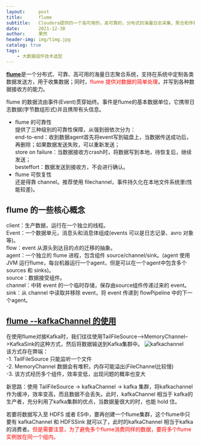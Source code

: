 ```yaml
---
layout:     post
title:      flume
subtitle:   Cloudera提供的一个高可用的，高可靠的，分布式的海量日志采集、聚合和传输的系统
date:       2021-12-30
author:     果然
header-img: img/timg.jpg
catalog: true
tags:
    - 大数据组件技术选型
---
```


[**flume**](https://www.cnblogs.com/qingyunzong/p/8994494.html)是一个分布式、可靠、高可用的海量日志聚合系统，支持在系统中定制各类数据发送方，用于收集数据；同时，<font color=red>flume 提供对数据的简单处理</font>，并写到各种数据接收方的能力。  

flume 的数据流由事件(Event)贯穿始终。事件是flume的基本数据单位，它携带日志数据(字节数组形式)并且携带有头信息。  

* flume 的可靠性  
提供了三种级别的可靠性保障，从强到弱依次分为：  
end-to-end：收到数据agent首先将event写到磁盘上，当数据传送成功后，再删除；如果数据发送失败，可以重新发送；  
store on failure：当数据接收方crash时，将数据写到本地，待恢复后，继续发送；  
besteffort：数据发送到接收方，不会进行确认。
* flume 可恢复性  
还是得靠 channel。推荐使用 filechannel，事件持久化在本地文件系统里(性能较差)。  

## flume 的一些核心概念  

client：生产数据，运行在一个独立的线程。  
Event：一个数据单元，消息头和消息体组成(events 可以是日志记录、avro 对象等)。  
flow：event 从源头到达目的点的迁移的抽象。  
agent：一个独立的 flume 进程，包含组件 source/channel/sink。(agent 使用 JVM 运行flume，每台机器运行一个agent，但是可以在一个agent中包含多个 sources 和 sinks)。  
source：数据接受组件。    
channel：中转 event 的一个临时存储，保存由source组件传递过来的 event。  
sink：从 channel 中读取并移除 event，将 event 传递到 flowPipeline 中的下一个agent。 
## [flume --kafkaChannel 的使用](https://blog.csdn.net/weixin_43866709/article/details/89946601)  
在使用flume对接Kafka时，我们往往使用TailFileSource–>MemoryChannel–>KafkaSink的这种方式，然后将数据输送到Kafka集群中。
![kafkachannel](https://initialdream16.github.io/img/kafkachannel.png)  
该方式存在弊端：  
-1. TailFileSource 只能监听一个文件  
-2. MemoryChannel 数据会有堆积，内存可能溢出(FileChannel比较慢)  
-3. 该方式经历多个组件，效率变低，出现问题的概率也变大  

新思路：使用 TailFileSource -> kafkaChannel -> kafka 集群，将kafkachannel作为缓冲，效率变高，而且数据不会丢失。此时，kafkaChannel 相当于 kafka的生产者，充分利用了kafka集群的优点，当数据量很大的时，也能 hold 住。  

若要将数据写入至 HDFS 或者 ES中，要再创建一个flume集群，这个flume中只要有 kafkaChannel 和 HDFSSink 就可以了，此时的kafkaChannel 相当于kafka的消费者。<font color=red>但是需要注意，为了避免多个flume消费同样的数据，要将多个flume实例放在同一个组内。</font>  
 
